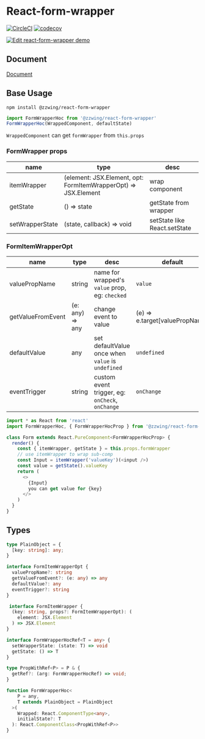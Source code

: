 # React-form-wrapper

[![CircleCI](https://circleci.com/gh/zWingz/react-form-wrapper/tree/master.svg?style=svg)](https://circleci.com/gh/zWingz/react-form-wrapper/tree/master) [![codecov](https://codecov.io/gh/zWingz/react-form-wrapper/branch/master/graph/badge.svg)](https://codecov.io/gh/zWingz/react-form-wrapper)

[![Edit react-form-wrapper demo](https://codesandbox.io/static/img/play-codesandbox.svg)](https://codesandbox.io/s/53z1rm56zl?autoresize=1)

## Document

[Document](http://zwing.site/react-form-wrapper/#/)

## Base Usage

`npm install @zzwing/react-form-wrapper`

```typescript
import FormWrapperHoc from '@zzwing/react-form-wrapper'
FormWrapperHoc(WrappedComponent, defaultState)
```

`WrappedComponent` can get `formWrapper` from `this.props`

### FormWrapper props

| name            | type                                                           | desc                         |
| --------------- | -------------------------------------------------------------- | ---------------------------- |
| itemWrapper     | (element: JSX.Element, opt: FormItemWrapperOpt) => JSX.Element | wrap component               |
| getState        | () => state                                                    | getState from wrapper        |
| setWrapperState | (state, callback) => void                                      | setState like React.setState |

### FormItemWrapperOpt

| name              | type            | desc                                              | default                          |
| ----------------- | --------------- | ------------------------------------------------- | -------------------------------- |
| valuePropName     | string          | name for wrapped's `value` prop, eg: `checked`    | `value`                          |
| getValueFromEvent | (e: any) => any | change event to value                             | (e) => e.target\[valuePropName\] |
| defaultValue      | any             | set defaultValue once when `value` is `undefined` | `undefined`                      |
| eventTrigger      | string          | custom event trigger, eg: `onCheck`, `onChange`   | `onChange`                       |

```typescript
import * as React from 'react'
import FormWrapperHoc, { FormWrapperHocProp } from '@zzwing/react-form-wrapper'

class Form extends React.PureComponent<FormWrapperHocProp> {
  render() {
    const { itemWrapper, getState } = this.props.formWrapper
    // use itemWrapper to wrap sub-comp
    const Input = itemWrapper('valueKey')(<input />)
    const value = getState().valueKey
    return (
      <>
        {Input}
        you can get value for {key}
      </>
    )
  }
}
```

## Types

```typescript
type PlainObject = {
  [key: string]: any;
}

interface FormItemWrapperOpt {
  valuePropName?: string
  getValueFromEvent?: (e: any) => any
  defaultValue?: any
  eventTrigger?: string
}

 interface FormItemWrapper {
  (key: string, props?: FormItemWrapperOpt): (
    element: JSX.Element
  ) => JSX.Element
}

interface FormWrapperHocRef<T = any> {
  setWrapperState: (state: T) => void
  getState: () => T
}

type PropWithRef<P> = P & {
  getRef?: (arg: FormWrapperHocRef) => void;
}

function FormWrapperHoc<
    P = any,
    T extends PlainObject = PlainObject
  >(
    Wrapped: React.ComponentType<any>,
    initialState?: T
  ): React.ComponentClass<PropWithRef<P>>
}
```
